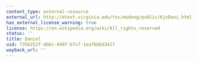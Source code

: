 ```yaml
---
content_type: external-resource
external_url: http://etext.virginia.edu/toc/modeng/public/KjvDani.html
has_external_license_warning: true
license: https://en.wikipedia.org/wiki/All_rights_reserved
status: ''
title: Daniel
uid: 7356252f-4b6c-449f-b7c7-1ea76bbd3417
wayback_url: ''
---
```

